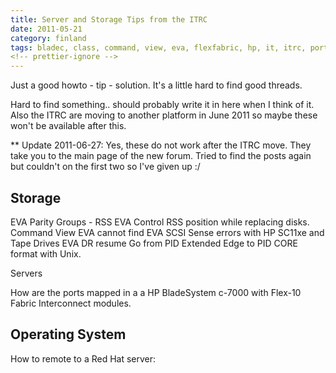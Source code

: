 ```yaml
---
title: Server and Storage Tips from the ITRC
date: 2011-05-21
category: finland
tags: bladec, class, command, view, eva, flexfabric, hp, it, itrc, port, mapping, sc11xe, scsi, sense, errors, storage, support
<!-- prettier-ignore -->
---
```


Just a good howto - tip - solution. It's a little hard to find good threads.

Hard to find something.. should probably write it in here when I think of it.
Also the ITRC are moving to another platform in June 2011 so maybe these won't
be available after this.

\*\* Update 2011-06-27: Yes, these do not work after the ITRC move. They take
you to the main page of the new forum. Tried to find the posts again but
couldn't on the first two so I've given up :/

## Storage

EVA Parity Groups - RSS EVA Control RSS position while replacing disks. Command
View EVA cannot find EVA SCSI Sense errors with HP SC11xe and Tape Drives EVA DR
resume Go from PID Extended Edge to PID CORE format with Unix.

Servers

How are the ports mapped in a a HP BladeSystem c-7000 with Flex-10 Fabric
Interconnect modules.

## Operating System

How to remote to a Red Hat server:
